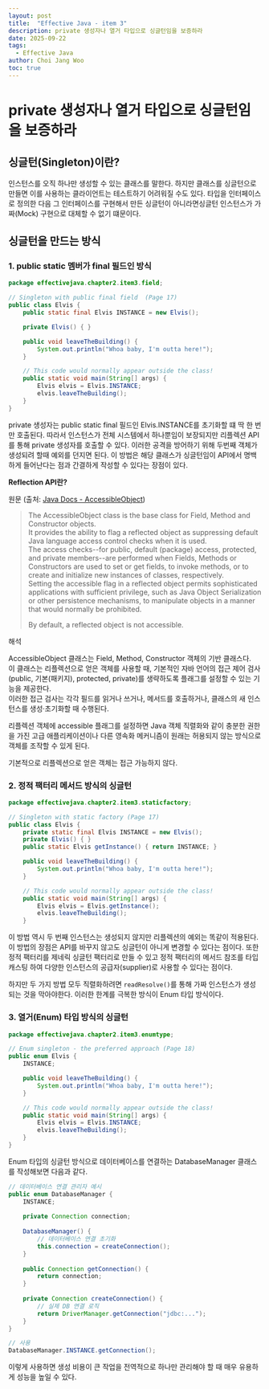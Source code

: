 ```yaml
---
layout: post
title:  "Effective Java - item 3"
description: private 생성자나 열거 타입으로 싱글턴임을 보증하라
date: 2025-09-22
tags:
  - Effective Java
author: Choi Jang Woo
toc: true
---
```


# private 생성자나 열거 타입으로 싱글턴임을 보증하라

## 싱글턴(Singleton)이란? 
인스턴스를 오직 하나만 생성할 수 있는 클래스를 말한다. 하지만 클래스를 싱글턴으로 만들면 이를 사용하는 클라이언트는 테스트하기 어려워질 수도 있다. 타입을 인터페이스로 정의한 다음 그 인터페이스를 구현해서 만든 싱글턴이 아니라면싱글턴 인스턴스가 가짜(Mock) 구현으로 대체할 수 없기 떄문이다.

## 싱글턴을 만드는 방식
### 1. public static 멤버가 final 필드인 방식

```java
package effectivejava.chapter2.item3.field;

// Singleton with public final field  (Page 17)
public class Elvis {
    public static final Elvis INSTANCE = new Elvis();

    private Elvis() { }

    public void leaveTheBuilding() {
        System.out.println("Whoa baby, I'm outta here!");
    }

    // This code would normally appear outside the class!
    public static void main(String[] args) {
        Elvis elvis = Elvis.INSTANCE;
        elvis.leaveTheBuilding();
    }
}
```

private 생성자는 public static final 필드인 Elvis.INSTANCE를 초기화할 떄 딱 한 번만 호출된다. 따라서 인스턴스가 전체 시스템에서 하나뿐임이 보장되지만 리플렉션 API를 통해 private 생성자를 호출할 수 있다. 이러한 공격을 방어하기 위해 두번째 객체가 생성되려 할때 예외를 던지면 된다. 이 방법은 해당 클래스가 싱글턴임이 API에서 명백하게 들어난다는 점과 간결하게 작성할 수 있다는 장점이 있다.

**Reflection API란?**

원문 (출처: [Java Docs - AccessibleObject](https://docs.oracle.com/javase/8/docs/api/java/lang/reflect/AccessibleObject.html))

> The AccessibleObject class is the base class for Field, Method and Constructor objects.  
> It provides the ability to flag a reflected object as suppressing default Java language access control checks when it is used.  
> The access checks--for public, default (package) access, protected, and private members--are performed when Fields, Methods or Constructors are used to set or get fields, to invoke methods, or to create and initialize new instances of classes, respectively.  
> Setting the accessible flag in a reflected object permits sophisticated applications with sufficient privilege, such as Java Object Serialization or other persistence mechanisms, to manipulate objects in a manner that would normally be prohibited.  
>  
> By default, a reflected object is not accessible.  

해석

AccessibleObject 클래스는 Field, Method, Constructor 객체의 기반 클래스다.  
이 클래스는 리플렉션으로 얻은 객체를 사용할 때, 기본적인 자바 언어의 접근 제어 검사(public, 기본(패키지), protected, private)를 생략하도록 플래그를 설정할 수 있는 기능을 제공한다.  
이러한 접근 검사는 각각 필드를 읽거나 쓰거나, 메서드를 호출하거나, 클래스의 새 인스턴스를 생성·초기화할 때 수행된다.  

리플렉션 객체에 accessible 플래그를 설정하면 Java 객체 직렬화와 같이 충분한 권한을 가진 고급 애플리케이션이나 다른 영속화 메커니즘이 원래는 허용되지 않는 방식으로 객체를 조작할 수 있게 된다.  

기본적으로 리플렉션으로 얻은 객체는 접근 가능하지 않다. 

### 2. 정적 팩터리 메서드 방식의 싱글턴


```java
package effectivejava.chapter2.item3.staticfactory;

// Singleton with static factory (Page 17)
public class Elvis {
    private static final Elvis INSTANCE = new Elvis();
    private Elvis() { }
    public static Elvis getInstance() { return INSTANCE; }

    public void leaveTheBuilding() {
        System.out.println("Whoa baby, I'm outta here!");
    }

    // This code would normally appear outside the class!
    public static void main(String[] args) {
        Elvis elvis = Elvis.getInstance();
        elvis.leaveTheBuilding();
    }
```

이 방법 역시 두 번째 인스턴스는 생성되지 않지만 리플렉션의 예외는 똑같이 적용된다. 이 방법의 장점은 API를 바꾸지 않고도 싱글턴이 아니게 변경할 수 있다는 점이다. 또한 정적 팩터리를 제네릭 싱글턴 팩터리로 만들 수 있고 정적 팩터리의 메서드 참조를 타입 캐스팅 하여 다양한 인스턴스의 공급자(supplier)로 사용할 수 있다는 점이다. 

하지만 두 가지 방법 모두 직렬화하려면 `readResolve()`를 통해 가짜 인스턴스가 생성되는 것을 막아야한다. 이러한 한계를 극복한 방식이 Enum 타입 방식이다.

### 3. 열거(Enum) 타입 방식의 싱글턴 
```java
package effectivejava.chapter2.item3.enumtype;

// Enum singleton - the preferred approach (Page 18)
public enum Elvis {
    INSTANCE;

    public void leaveTheBuilding() {
        System.out.println("Whoa baby, I'm outta here!");
    }

    // This code would normally appear outside the class!
    public static void main(String[] args) {
        Elvis elvis = Elvis.INSTANCE;
        elvis.leaveTheBuilding();
    }
}
```

Enum 타입의 싱글턴 방식으로 데이터베이스를 연결하는 DatabaseManager 클래스를 작성해보면 다음과 같다.
```java
// 데이터베이스 연결 관리자 예시
public enum DatabaseManager {
    INSTANCE;
    
    private Connection connection;
    
    DatabaseManager() {
        // 데이터베이스 연결 초기화
        this.connection = createConnection();
    }
    
    public Connection getConnection() {
        return connection;
    }
    
    private Connection createConnection() {
        // 실제 DB 연결 로직
        return DriverManager.getConnection("jdbc:...");
    }
}

// 사용
DatabaseManager.INSTANCE.getConnection();
```

이렇게 사용하면 생성 비용이 큰 작업을 전역적으로 하나만 관리해야 할 때 매우 유용하게 성능을 높일 수 있다. 
